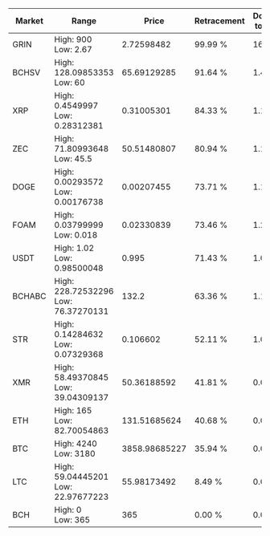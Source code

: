 | Market | Range | Price| Retracement | Doubles to 50% |
| --- | --- | --- | --- | --- |
| GRIN | High: 900<br />Low: 2.67 | 2.72598482 | 99.99 % | 165.57 |
| BCHSV | High: 128.09853353<br />Low: 60 | 65.69129285 | 91.64 % | 1.43 |
| XRP | High: 0.4549997<br />Low: 0.28312381 | 0.31005301 | 84.33 % | 1.19 |
| ZEC | High: 71.80993648<br />Low: 45.5 | 50.51480807 | 80.94 % | 1.16 |
| DOGE | High: 0.00293572<br />Low: 0.00176738 | 0.00207455 | 73.71 % | 1.13 |
| FOAM | High: 0.03799999<br />Low: 0.018 | 0.02330839 | 73.46 % | 1.20 |
| USDT | High: 1.02<br />Low: 0.98500048 | 0.995 | 71.43 % | 1.01 |
| BCHABC | High: 228.72532296<br />Low: 76.37270131 | 132.2 | 63.36 % | 1.15 |
| STR | High: 0.14284632<br />Low: 0.07329368 | 0.106602 | 52.11 % | 1.01 |
| XMR | High: 58.49370845<br />Low: 39.04309137 | 50.36188592 | 41.81 % | 0.00 |
| ETH | High: 165<br />Low: 82.70054863 | 131.51685624 | 40.68 % | 0.00 |
| BTC | High: 4240<br />Low: 3180 | 3858.98685227 | 35.94 % | 0.00 |
| LTC | High: 59.04445201<br />Low: 22.97677223 | 55.98173492 | 8.49 % | 0.00 |
| BCH | High: 0<br />Low: 365 | 365 | 0.00 % | 0.00 |
